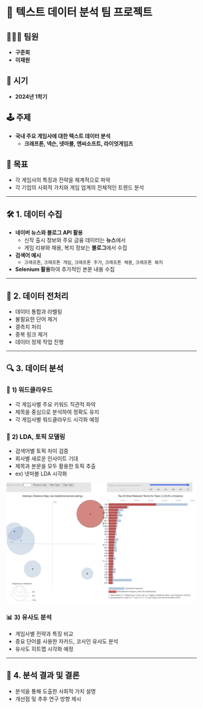 # 🎯 **텍스트 데이터 분석 팀 프로젝트**

## 🧑‍🤝‍🧑 **팀원**
- **구준회**
- **이재원**

## 📅 **시기**
- **2024년 1학기**

## 🕹️ **주제**
- **국내 주요 게임사에 대한 텍스트 데이터 분석**
  - **크래프톤, 넥슨, 넷마블, 엔씨소프트, 라이엇게임즈**

## 🎯 **목표**
- 각 게임사의 특징과 전략을 체계적으로 파악
- 각 기업의 사회적 가치와 게임 업계의 전체적인 트렌드 분석

---

## 🛠️ **1. 데이터 수집**

- **네이버 뉴스와 블로그 API 활용**
  - 신작 출시 정보와 주요 금융 데이터는 **뉴스**에서
  - 게임 리뷰와 채용, 복지 정보는 **블로그**에서 수집
- **검색어 예시**
  - `크래프톤`, `크래프톤 게임`, `크래프톤 주가`, `크래프톤 채용`, `크래프톤 복지`
- **Selenium 활용**하여 추가적인 본문 내용 수집

---

## 🧹 **2. 데이터 전처리**

- 데이터 통합과 라벨링
- 불필요한 단어 제거
- 결측치 처리
- 중복 링크 제거
- 데이터 정제 작업 진행

---

## 🔍 **3. 데이터 분석**

### 🌌 **1) 워드클라우드**
- 각 게임사별 주요 키워드 직관적 파악
- 제목을 중심으로 분석하여 정확도 유지
- 각 게임사별 워드클라우드 시각화 예정

### 🔮 **2) LDA, 토픽 모델링**
- 검색어별 토픽 차이 검증
- 회사별 새로운 인사이트 기대
- 제목과 본문을 모두 활용한 토픽 추출
- ex) 넷마블 LDA 시각화
<img src="Analysis_picture/넷마블_LDA.png" alt="LDA 토픽 모델링 시각화" width="600"/>

### 📊 **3) 유사도 분석**
- 게임사별 전략과 특징 비교
- 중요 단어를 사용한 자카드, 코사인 유사도 분석
- 유사도 히트맵 시각화 예정

---

## 📝 **4. 분석 결과 및 결론**

- 분석을 통해 도출한 사회적 가치 설명
- 개선점 및 추후 연구 방향 제시

